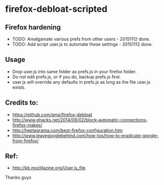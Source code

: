 # firefox-debloat-scripted
## Firefox hardening

* TODO: Amalgamate various prefs from other users - 20151112 done.
* TODO: Add script user.js to automate these settings - 20151112 done.

## Usage

* Drop user.js into same folder as prefs.js in your firefox folder.
* Do not edit prefs.js, or if you do, backup prefs.js first.
* user.js will override any defaults in prefs.js as long as the file user.js exists.

## Credits to:

* https://github.com/amq/firefox-debloat
* http://www.ghacks.net/2014/06/02/block-automatic-connections-firefox-makes/
* http://heptagrama.com/best-firefox-configuration.htm
* http://www.leavegooglebehind.com/how-tos/how-to-eradicate-google-from-firefox/

## Ref:

* http://kb.mozillazine.org/User.js_file

Thanks guys

